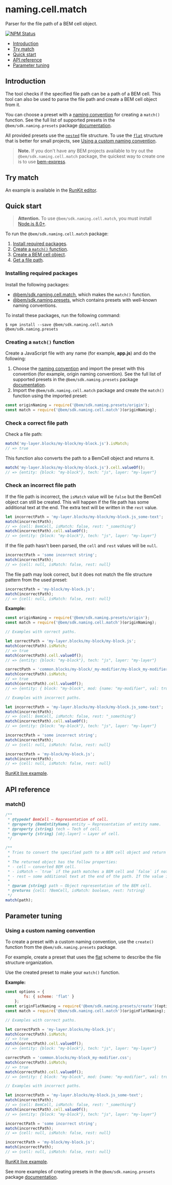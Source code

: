 # naming.cell.match

Parser for the file path of a BEM cell object.

[![NPM Status][npm-img]][npm]

[npm]:          https://www.npmjs.org/package/@bem/sdk.naming.cell.match
[npm-img]:      https://img.shields.io/npm/v/@bem/sdk.naming.cell.match.svg

* [Introduction](#introduction)
* [Try match](#try-match)
* [Quick start](#quick-start)
* [API reference](#api-reference)
* [Parameter tuning](#parameter-tuning)

## Introduction

The tool checks if the specified file path can be a path of a BEM cell. This tool can also be used to parse the file path and create a BEM cell object from it.

You can choose a preset with a [naming convention](https://en.bem.info/methodology/naming-convention/) for creating a `match()` function. See the full list of supported presets in the `@bem/sdk.naming.presets` package [documentation](https://github.com/bem/bem-sdk/tree/master/packages/naming.presets#naming-conventions).

All provided presets use the [`nested`](https://en.bem.info/methodology/filestructure/#nested) file structure. To use the [`flat`](https://en.bem.info/methodology/filestructure/#flat) structure that is better for small projects, see [Using a custom naming convention](#using-a-custom-naming-convention).

> **Note.** If you don't have any BEM projects available to try out the `@bem/sdk.naming.cell.match` package, the quickest way to create one is to use [bem-express](https://github.com/bem/bem-express).

## Try match

An example is available in the [RunKit editor](https://runkit.com/migs911/how-bem-sdk-naming-cell-match-works).

## Quick start

> **Attention.** To use `@bem/sdk.naming.cell.match`, you must install [Node.js 8.0+](https://nodejs.org/en/download/).

To run the `@bem/sdk.naming.cell.match` package:

1. [Install required packages](#installing-required-packages).
2. [Create a `match()` function](#creating-a-match-function).
3. [Create a BEM cell object](#creating-a-bem-cell-object).
4. [Get a file path](#getting-a-file-path).

### Installing required packages

Install the following packages:

* [@bem/sdk.naming.cell.match](https://www.npmjs.org/package/@bem/sdk.naming.cell.match), which makes the `match()` function.
* [@bem/sdk.naming.presets](https://www.npmjs.com/package/@bem/sdk.naming.presets), which contains presets with well-known naming conventions.

To install these packages, run the following command:

```
$ npm install --save @bem/sdk.naming.cell.match @bem/sdk.naming.presets
```

### Creating a `match()` function

Create a JavaScript file with any name (for example, **app.js**) and do the following:

1. Choose the [naming convention](https://bem.info/methodology/naming-convention/) and import the preset with this convention (for example, origin naming convention).
    See the full list of supported presets in the `@bem/sdk.naming.presets` package [documentation](https://github.com/bem/bem-sdk/tree/master/packages/naming.presets#naming-conventions).
1. Import the `@bem/sdk.naming.cell.match` package and create the `match()` function using the imported preset:

```js
const originNaming = require('@bem/sdk.naming.presets/origin');
const match = require('@bem/sdk.naming.cell.match')(originNaming);
```

### Check a correct file path

Check a file path:

```js
match('my-layer.blocks/my-block/my-block.js').isMatch;
// => true
```

This function also converts the path to a BemCell object and returns it.

```js
match('my-layer.blocks/my-block/my-block.js').cell.valueOf();
// => {entity: {block: "my-block"}, tech: "js", layer: "my-layer"}
```

### Check an incorrect file path

If the file path is incorrect, the `isMatch` value will be `false` but the BemCell object can still be created. This will happen if the file path has some additional text at the end. The extra text will be written in the `rest` value.

```js
let incorrectPath = 'my-layer.blocks/my-block/my-block.js_some-text';
match(incorrectPath);
// => {cell: BemCell, isMatch: false, rest: "_something"}
match(incorrectPath).cell.valueOf();
// => {entity: {block: "my-block"}, tech: "js", layer: "my-layer"}
```

If the file path hasn't been parsed, the `cell` and `rest` values will be `null`.

```js
incorrectPath = 'some incorrect string';
match(incorrectPath);
// => {cell: null, isMatch: false, rest: null}
```

The file path may look correct, but it does not match the file structure pattern from the used preset:

```js
incorrectPath = 'my-block/my-block.js';
match(incorrectPath);
// => {cell: null, isMatch: false, rest: null}
```

**Example:**

```js
const originNaming = require('@bem/sdk.naming.presets/origin');
const match = require('@bem/sdk.naming.cell.match')(originNaming);

// Examples with correct paths.

let correctPath = 'my-layer.blocks/my-block/my-block.js';
match(correctPath).isMatch;
// => true
match(correctPath).cell.valueOf();
// => {entity: {block: "my-block"}, tech: "js", layer: "my-layer"}

correctPath = 'common.blocks/my-block/_my-modifier/my-block_my-modifier.css';
match(correctPath).isMatch;
// => true
match(correctPath).cell.valueOf();
// => {entity: { block: "my-block", mod: {name: "my-modifier", val: true}}, tech: "js", layer: "my-layer"}

// Examples with incorrect paths.

let incorrectPath = 'my-layer.blocks/my-block/my-block.js_some-text';
match(incorrectPath);
// => {cell: BemCell, isMatch: false, rest: "_something"}
match(incorrectPath).cell.valueOf();
// => {entity: {block: "my-block"}, tech: "js", layer: "my-layer"}

incorrectPath = 'some incorrect string';
match(incorrectPath);
// => {cell: null, isMatch: false, rest: null}

incorrectPath = 'my-block/my-block.js';
match(incorrectPath);
// => {cell: null, isMatch: false, rest: null}
```

[RunKit live example](https://runkit.com/migs911/naming-cell-match-using-origin-naming-convention).

## API reference

### match()

```js
/**
 * @typedef BemCell — Representation of cell.
 * @property {BemEntityName} entity — Representation of entity name.
 * @property {string} tech — Tech of cell.
 * @property {string} [obj.layer] — Layer of cell.
 */

/**
 * Tries to convert the specified path to a BEM cell object and return an object that contains the result.
 *
 * The returned object has the follow properties:
 * - cell — converted BEM cell.
 * - isMatch — `true` if the path matches a BEM cell and `false` if not.
 * - rest — some additional text at the end of the path. If the value is not `null` then the `isMatch` value will be `false`.
 *
 * @param {string} path — Object representation of the BEM cell.
 * @returns {cell: ?BemCell, isMatch: boolean, rest: ?string}
 */
match(path);
```

## Parameter tuning

### Using a custom naming convention

To create a preset with a custom naming convention, use the `create()` function from the `@bem/sdk.naming.presets` package.

For example, create a preset that uses the [flat](https://en.bem.info/methodology/filestructure/#flat) scheme to describe the file structure organization.

Use the created preset to make your `match()` function.

**Example:**

```js
const options = {
        fs: { scheme: 'flat' }
    };
const originFlatNaming = require('@bem/sdk.naming.presets/create')(options);
const match = require('@bem/sdk.naming.cell.match')(originFlatNaming);

// Examples with correct paths.

let correctPath = 'my-layer.blocks/my-block.js';
match(correctPath).isMatch;
// => true
match(correctPath).cell.valueOf();
// => {entity: {block: "my-block"}, tech: "js", layer: "my-layer"}

correctPath = 'common.blocks/my-block_my-modifier.css';
match(correctPath).isMatch;
// => true
match(correctPath).cell.valueOf();
// => {entity: { block: "my-block", mod: {name: "my-modifier", val: true}}, tech: "js", layer: "my-layer"}

// Examples with incorrect paths.

let incorrectPath = 'my-layer.blocks/my-block.js_some-text';
match(incorrectPath);
// => {cell: BemCell, isMatch: false, rest: "_something"}
match(incorrectPath).cell.valueOf();
// => {entity: {block: "my-block"}, tech: "js", layer: "my-layer"}

incorrectPath = 'some incorrect string';
match(incorrectPath);
// => {cell: null, isMatch: false, rest: null}

incorrectPath = 'my-block/my-block.js';
match(incorrectPath);
// => {cell: null, isMatch: false, rest: null}
```

[RunKit live example](https://runkit.com/migs911/naming-cell-match-using-a-custom-naming-convention).

See more examples of creating presets in the `@bem/sdk.naming.presets` package [documentation](https://github.com/bem/bem-sdk/tree/master/packages/naming.presets).
